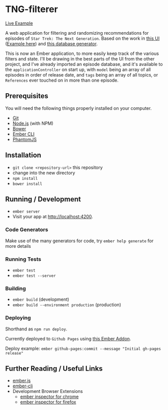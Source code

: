 # TNG-filterer

[Live Example](http://tng.danfinlay.com)

A web application for filtering and randomizing recommendations for episodes of `Star Trek: The Next Generation`. Based on the work in [this UI](https://github.com/flyswatter/which-tng) ([Example here](flyswatter.github.io/which-tng)) and [this database generator](https://github.com/flyswatter/TNG-Database-Seeder).

This is now an Ember application, to more easily keep track of the various filters and state. I'll be drawing in the best parts of the UI from the other project, and I've already imported an episode database, and it's available to the `applicationController` on start up, with `model` being an array of all episodes in order of release date, and `tags` being an array of all topics, or `References` ever touched on in more than one episode.

## Prerequisites

You will need the following things properly installed on your computer.

* [Git](http://git-scm.com/)
* [Node.js](http://nodejs.org/) (with NPM)
* [Bower](http://bower.io/)
* [Ember CLI](http://www.ember-cli.com/)
* [PhantomJS](http://phantomjs.org/)

## Installation

* `git clone <repository-url>` this repository
* change into the new directory
* `npm install`
* `bower install`

## Running / Development

* `ember server`
* Visit your app at [http://localhost:4200](http://localhost:4200).

### Code Generators

Make use of the many generators for code, try `ember help generate` for more details

### Running Tests

* `ember test`
* `ember test --server`

### Building

* `ember build` (development)
* `ember build --environment production` (production)

### Deploying

Shorthand as `npm run deploy`.

Currently deployed to `Github Pages` using [this Ember Addon](https://github.com/poetic/ember-cli-github-pages).

Deploy example: `ember github-pages:commit --message "Initial gh-pages release"`

## Further Reading / Useful Links

* [ember.js](http://emberjs.com/)
* [ember-cli](http://www.ember-cli.com/)
* Development Browser Extensions
  * [ember inspector for chrome](https://chrome.google.com/webstore/detail/ember-inspector/bmdblncegkenkacieihfhpjfppoconhi)
  * [ember inspector for firefox](https://addons.mozilla.org/en-US/firefox/addon/ember-inspector/)
